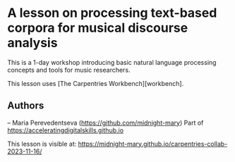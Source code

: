 # A lesson on processing text-based corpora for musical discourse analysis

This is a 1-day workshop introducing basic natural language processing concepts and tools for music researchers. 

This lesson uses [The Carpentries Workbench][workbench].

## Authors

– Maria Perevedentseva (https://github.com/midnight-mary)
Part of https://acceleratingdigitalskills.github.io

This lesson is visible at: https://midnight-mary.github.io/carpentries-collab-2023-11-16/

